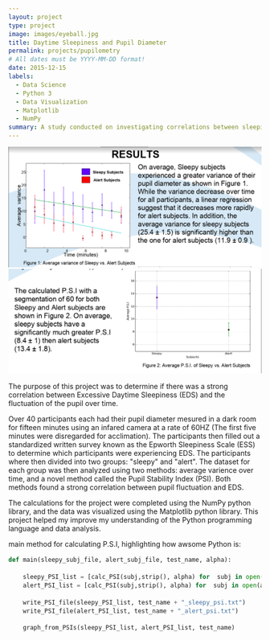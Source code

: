 ```yaml
---
layout: project
type: project
image: images/eyeball.jpg
title: Daytime Sleepiness and Pupil Diameter
permalink: projects/pupilometry
# All dates must be YYYY-MM-DD format!
date: 2015-12-15
labels:
  - Data Science
  - Python 3
  - Data Visualization
  - Matplotlib
  - NumPy
summary: A study conducted on investigating correlations between sleepiness and pupil fluctuation.
---
```


<img class="ui medium right floated rounded image" src="../images/pupil-varience.png">
<img class="ui medium right floated rounded image" src="../images/psi.png">

The purpose of this project was to determine if there was a strong correlation between Excessive Daytime Sleepiness (EDS) and the fluctuation of the pupil over time.

Over 40 participants each had their pupil diameter mesured in a dark room for fifteen minutes using an infared camera at a rate of 60HZ (The first five minutes were disregarded for acclimation). The participants then filled out a standardized written survey known as the Epworth Sleepiness Scale (ESS) to determine which participants were experiencing EDS. The participants where then divided into two groups: "sleepy" and "alert". The dataset for each group was then analyzed using two methods: average varience over time, and a novel method called the Pupil Stability Index (PSI). Both methods found a strong correlation between pupil fluctuation and EDS.

The calculations for the project were completed using the NumPy python library, and the data was visualized using the Matplotlib python library. This project helped my improve my understanding of the Python programming language and data analysis.

main method for calculating P.S.I, highlighting how awsome Python is:
```python
def main(sleepy_subj_file, alert_subj_file, test_name, alpha):

    sleepy_PSI_list = [calc_PSI(subj,strip(), alpha) for  subj in open(sleepy_subj_file)]
    alert_PSI_list = [calc_PSI(subj,strip(), alpha) for  subj in open(alert_subj_file)]
    
    write_PSI_file(sleepy_PSI_list, test_name + "_sleepy_psi.txt")
    write_PSI_file(alert_PSI_list, test_name + "_alert_psi.txt")
    
    graph_from_PSIs(sleepy_PSI_list, alert_PSI_list, test_name)
```



